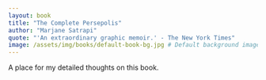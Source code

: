 ```yaml
---
layout: book
title: "The Complete Persepolis"
author: "Marjane Satrapi"
quote: "'An extraordinary graphic memoir.' - The New York Times"
image: /assets/img/books/default-book-bg.jpg # Default background image
---
```


A place for my detailed thoughts on this book.
